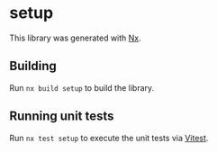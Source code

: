 # setup

This library was generated with [Nx](https://nx.dev).

## Building

Run `nx build setup` to build the library.

## Running unit tests

Run `nx test setup` to execute the unit tests via [Vitest](https://vitest.dev/).
